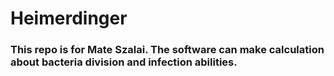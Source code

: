 # Heimerdinger

### This repo is for Mate Szalai. The software can make calculation about bacteria division and infection abilities.